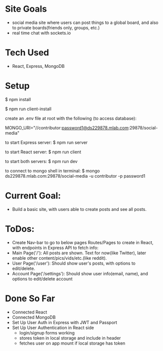 # Site Goals
- social media site where users can post things to a global board, and also to private boards(friends only, groups, etc.)
- real time chat with sockets.io
# Tech Used
- React, Express, MongoDB
# Setup
$ npm install

$ npm run client-install

create an .env file at root with the following (to access database):

MONGO_URI="//contributor:password1@ds229878.mlab.com:29878/social-media"


to start Express server:
$ npm run server

to start React server:
$ npm run client  

to start both servers:
$ npm run dev


to connect to mongo shell in terminal:
$ mongo ds229878.mlab.com:29878/social-media -u contributor -p password1

# Current Goal:
- Build a basic site, with users able to create posts and see all posts.

# ToDos:
- Create Nav-bar to go to below pages
Routes/Pages to create in React, with endpoints in Express API to fetch info:
- Main Page('/'): All posts are shown. Text for now(like Twitter), later enable other content/pics/vids/etc.(like reddit).
- User Page('/user'): Should show user's posts, with options to edit/delete.
- Account Page('/settings'): Should show user info(email, name), and options to edit/delete account

# Done So Far
- Connected React
- Connected MongoDB
- Set Up User Auth in Express with JWT and Passport
- Set Up User Authentication in React side
  - login/signup forms working
  - stores token in local storage and include in header
  - fetches user on app mount if local storage has token

